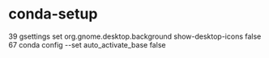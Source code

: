 # conda-setup

   39  gsettings set org.gnome.desktop.background show-desktop-icons false
   67  conda config --set auto_activate_base false
